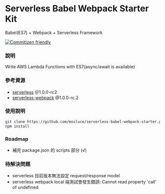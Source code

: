 # Serverless Babel Webpack Starter Kit
Babel(ES7) + Webpack + Serverless Framework

[![Commitizen friendly](https://img.shields.io/badge/commitizen-friendly-brightgreen.svg)](http://commitizen.github.io/cz-cli/)

### 說明
Write AWS Lambda Functions with ES7(async/await is available)

### 參考資源
- [serverless](https://github.com/serverless) ＠1.0.0-rc2
- [serverless-webpack](https://github.com/elastic-coders/serverless-webpack) @1.0.0-rc.2

### 使用說明
```sh
git clone https://github.com/mosluce/serverless-babel-webpack-starter.git
npm install
```

### Roadmap
- 補完 package.json 的 scripts 部分 (√)

### 待解決問題
- serverless 目前版本無法設定 request/response model
- serverless webpack local 端測試會發生錯誤: Cannot read property 'call' of undefined